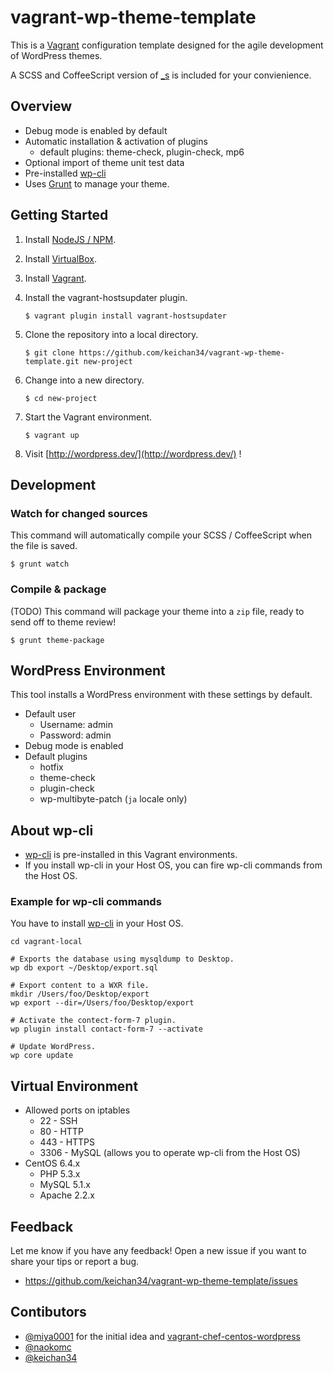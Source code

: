 # vagrant-wp-theme-template

This is a [Vagrant](http://www.vagrantup.com/) configuration template designed for the agile development of WordPress themes.

A SCSS and CoffeeScript version of [_s](http://underscores.me/) is included for your convienience.

## Overview

* Debug mode is enabled by default
* Automatic installation & activation of plugins
    * default plugins: theme-check, plugin-check, mp6
* Optional import of theme unit test data
* Pre-installed [wp-cli](http://wp-cli.org)
* Uses [Grunt](http://gruntjs.com/) to manage your theme.

## Getting Started

1. Install [NodeJS / NPM](http://nodejs.org/download/).
2. Install [VirtualBox](https://www.virtualbox.org/).
3. Install [Vagrant](http://www.vagrantup.com/).
4. Install the vagrant-hostsupdater plugin.

    ```
    $ vagrant plugin install vagrant-hostsupdater
    ```

5. Clone the repository into a local directory.

    ```
    $ git clone https://github.com/keichan34/vagrant-wp-theme-template.git new-project
    ```

6. Change into a new directory.

    ```
    $ cd new-project
    ```

7. Start the Vagrant environment.

    ```
    $ vagrant up
    ```

8. Visit [http://wordpress.dev/](http://wordpress.dev/) !

## Development

### Watch for changed sources

This command will automatically compile your SCSS / CoffeeScript when the file is saved.

```
$ grunt watch
```

### Compile & package

(TODO) This command will package your theme into a `zip` file, ready to send off to theme review!

```
$ grunt theme-package
```

## WordPress Environment

This tool installs a WordPress environment with these settings by default.

* Default user
	* Username: admin
	* Password: admin
* Debug mode is enabled
* Default plugins
	* hotfix
	* theme-check
	* plugin-check
	* wp-multibyte-patch (`ja` locale only)

## About wp-cli

* [wp-cli](http://wp-cli.org/) is pre-installed in this Vagrant environments.
* If you install wp-cli in your Host OS, you can fire wp-cli commands from the Host OS.

### Example for wp-cli commands

You have to install [wp-cli](wp-cli.org) in your Host OS.

    cd vagrant-local

    # Exports the database using mysqldump to Desktop.
    wp db export ~/Desktop/export.sql

    # Export content to a WXR file.
    mkdir /Users/foo/Desktop/export
    wp export --dir=/Users/foo/Desktop/export

    # Activate the contect-form-7 plugin.
    wp plugin install contact-form-7 --activate

    # Update WordPress.
    wp core update


## Virtual Environment

* Allowed ports on iptables
	* 22 - SSH
	* 80 - HTTP
	* 443 - HTTPS
	* 3306 - MySQL (allows you to operate wp-cli from the Host OS)
* CentOS 6.4.x
	* PHP 5.3.x
	* MySQL 5.1.x
	* Apache 2.2.x

## Feedback

Let me know if you have any feedback! Open a new issue if you want to share your tips or report a bug.

* https://github.com/keichan34/vagrant-wp-theme-template/issues

## Contibutors

* [@miya0001](http://twitter.com/miya0001) for the initial idea and [vagrant-chef-centos-wordpress](https://github.com/miya0001/vagrant-chef-centos-wordpress)
* [@naokomc](http://twitter.com/naokomc)
* [@keichan34](http://github.com/keichan34)
